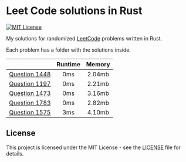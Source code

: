# Leet Code solutions in Rust

[![MIT License](https://img.shields.io/badge/License-MIT-green.svg)](https://choosealicense.com/licenses/mit/)

My solutions for randomized [LeetCode](https://leetcode.com/problemset/) problems written in Rust.

Each problem has a folder with the solutions inside.

|                                             | Runtime | Memory |
|:-------------------------------------------:|:-------:|:------:|
| [Question 1448](./question_1448/src/lib.rs) |   0ms   | 2.04mb |
| [Question 1197](./question_1197/src/lib.rs) |   0ms   | 2.21mb |
| [Question 1473](./question_1473/src/lib.rs) |   0ms   | 3.16mb |
| [Question 1783](./question_1783/src/lib.rs) |   0ms   | 2.82mb |
| [Question 1575](./question_1575/src/lib.rs) |   3ms   | 4.10mb |

## License

This project is licensed under the MIT License - see the [LICENSE](./LICENSE) file for details.